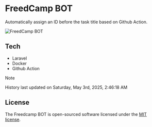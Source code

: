 # FreedCamp BOT

Automatically assign an ID before the task title based on Github Action.

![FreedCamp BOT](https://repository-images.githubusercontent.com/737932867/7d34798b-2680-471c-b089-a78a718d3d6a)

## Tech

- Laravel
- Docker
- Github Action

> [!NOTE]  
> History last updated on Saturday, May 3rd, 2025, 2:46:18 AM

## License

The Freedcamp BOT is open-sourced software licensed under the [MIT license](https://opensource.org/licenses/MIT).
